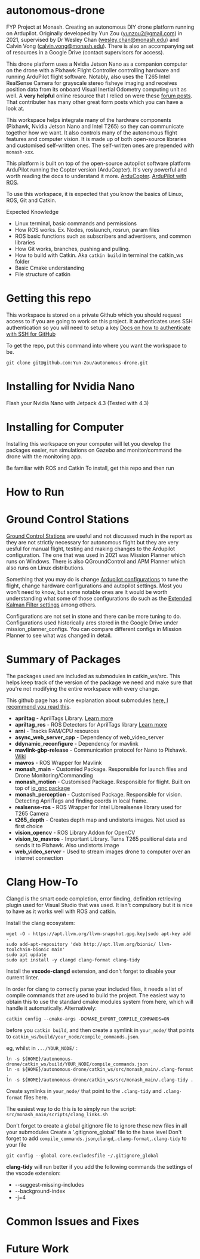 # autonomous-drone
FYP Project at Monash. Creating an autonomous DIY drone platform running on Ardupilot. Originally developed by Yun Zou (yunzou2@gmail.com) in 2021, supervised by Dr Wesley Chan (wesley.chan@monash.edu) and Calvin Vong (calvin.vong@monash.edu). There is also an accompanying set of resources in a Google Drive (contact supervisors for access).

This drone platform uses a Nvidia Jetson Nano as a companion computer on the drone with a Pixhawk Flight Controller controlling hardware and running ArduPilot flight software. Notably, also uses the T265 Intel RealSense Camera for grayscale stereo fisheye imaging and receives position data from its onboard Visual Inertial Odometry computing unit as well. A **very helpful** online resource that I relied on were these [forum posts](https://discuss.ardupilot.org/t/integration-of-ardupilot-and-vio-tracking-camera-part-1-getting-started-with-the-intel-realsense-t265-on-rasberry-pi-3b/43162). That contributer has many other great form posts which you can have a look at.

This workspace helps integrate many of the hardware components (Pixhawk, Nvidia Jetson Nano and Intel T265) so they can communicate together how we want. It also controls many of the autonomous flight features and computer vision. It is made up of both open-source libraries and customised self-written ones. The self-written ones are prepended with `monash-xxx`.

This platform is built on top of the open-source autopilot software platform ArduPilot running the Copter version (ArduCopter). It's very powerful and worth reading the docs to understand it more. [ArduCopter](https://ardupilot.org/copter/docs/introduction.html). [ArduPilot with ROS](https://ardupilot.org/dev/docs/ros.html).

To use this workspace, it is expected that you know the basics of Linux, ROS, Git and Catkin. 

Expected Knowledge
- Linux terminal, basic commands and permissions
- How ROS works. Ex. Nodes, roslaunch, rosrun, param files
- ROS basic functions such as subscribers and advertisers, and common libraries
- How Git works, branches, pushing and pulling.
- How to build with Catkin. Aka `catkin build` in terminal the catkin_ws folder
- Basic Cmake understanding
- File structure of catkin

# Getting this repo
This workspace is stored on a private Github which you should request access to if you are going to work on this project. It authenticates uses SSH authentication so you will need to setup a key [Docs on how to authenticate with SSH for GitHub](https://docs.github.com/en/authentication/connecting-to-github-with-ssh)

To get the repo, put this command into where you want the workspace to be.
````
git clone git@github.com:Yun-Zou/autonomous-drone.git
````

# Installing for Nvidia Nano
Flash your Nvidia Nano with Jetpack 4.3 (Tested with 4.3)



# Installing for Computer
Installing this workspace on your computer will let you develop the packages easier, run simulations on Gazebo and monitor/command the drone with the monitoring app.

Be familiar with ROS and Catkin
To install, get this repo and then run 

# How to Run


# Ground Control Stations
[Ground Control Stations](https://ardupilot.org/copter/docs/common-choosing-a-ground-station.html) are useful and not discussed much in the report as they are not strictly necessary for autonomous flight but they are very uesful for manual flight, testing and making changes to the Ardupilot configuration. The one that was used in 2021 was Mission Planner which runs on Windows. There is also QGroundControl and APM Planner which also runs on Linux distributions. 

Something that you may do is change [Ardupilot configurations](https://ardupilot.org/copter/docs/parameters.html) to tune the flight, change hardware configurations and autopilot settings. Most you won't need to know, but some notable ones are  It would be worth understanding what some of those configurations do such as the [Extended Kalman Filter settings](https://ardupilot.org/copter/docs/common-apm-navigation-extended-kalman-filter-overview.html) among others.

Configurations are not set in stone and there can be more tuning to do. Configurations used historically ares stored in the Google Drive under mission_planner_configs. You can compare different configs in Mission Planner to see what was changed in detail.

# Summary of Packages
The packages used are included as submodules in catkin_ws/src. This helps keep track of the version of the package we need and make sure that you're not modifying the entire workspace with every change.

This github page has a nice explanation about submodules [here, I recommend you read this](https://gist.github.com/gitaarik/8735255).

- **apriltag** - AprilTags Library. [Learn more](https://github.com/AprilRobotics/apriltag)
- **apriltag_ros** - ROS Detectors for AprilTags library [Learn more](http://wiki.ros.org/apriltag_ros)
- **arni** - Tracks RAM/CPU resources
- **async_web_server_cpp** - Dependency of web_video_server
- **ddynamic_reconfigure** - Dependency for mavlink
- **mavlink-gbp-release** - Communication protocol for Nano to Pixhawk. [Wiki](https://mavlink.io/en/messages/common.html)
- **mavros** - ROS Wrapper for Mavlink
- **monash_main** - Customied Package. Responsible for launch files and Drone Monitoring/Commanding
- **monash_motion** - Customised Package. Responsible for flight. Built on top of [iq_gnc package](https://github.com/Intelligent-Quads/iq_gnc)
- **monash_perception** - Customised Package. Responsible for vision. Detecting AprilTags and finding coords in local frame.
- **realsense-ros** - ROS Wrapper for Intel Librealsense library used for T265 Camera
- **t265_depth** - Creates depth map and undistorts images. Not used as first choice
- **vision_opencv** - ROS Library Addon for OpenCV
- **vision_to_mavros** - Important Library. Turns T265 positional data and sends it to Pixhawk. Also undistorts image 
- **web_video_server** - Used to stream images drone to computer over an internet connection

# Clang How-To
Clangd is the smart code completion, error finding, definition retrieving plugin used for Visual Studio that was used. It isn't compulsory but it is nice to have as it works well with ROS and catkin.

Install the clang ecosystem:
```
wget -O - https://apt.llvm.org/llvm-snapshot.gpg.key|sudo apt-key add -
sudo add-apt-repository 'deb http://apt.llvm.org/bionic/ llvm-toolchain-bionic main'
sudo apt update
sudo apt install -y clangd clang-format clang-tidy
```

Install the **vscode-clangd** extension, and don't forget to disable your current linter.

In order for clang to correctly parse your included files, it needs a list of compile commands that are used to build the project. The easiest way to obtain this to use the standard cmake modules system from here, which will handle it automatically. Alternatively: 
```
catkin config --cmake-args -DCMAKE_EXPORT_COMPILE_COMMANDS=ON
```
before you `catkin build`, and then create a symlink in `your_node/` that points to `catkin_ws/build/your_node/compile_commands.json`.

eg, whilst in `.../YOUR_NODE/` :

```
ln -s ${HOME}/autonomous-drone/catkin_ws/build/YOUR_NODE/compile_commands.json .
ln -s ${HOME}/autonomous-drone/catkin_ws/src/monash_main/.clang-format .
ln -s ${HOME}/autonomous-drone/catkin_ws/src/monash_main/.clang-tidy .
```

Create symlinks in `your_node/` that point to the `.clang-tidy` and `.clang-format` files here.

The easiest way to do this is to simply run the script: ```src/monash_main/scripts/clang_links.sh```

Don't forget to create a global gitignore file to ignore these new files in all your submodules
Create a '.gitignore_global' file to the base level
Don't forget to add `compile_commands.json`,`clangd`,`.clang-format`,`.clang-tidy` to your file

```
git config --global core.excludesfile ~/.gitignore_global
```

**clang-tidy** will run better if you add the following commands the settings of the vscode extension:

 - --suggest-missing-includes
 - --background-index
 - -j=4

# Common Issues and Fixes


# Future Work
